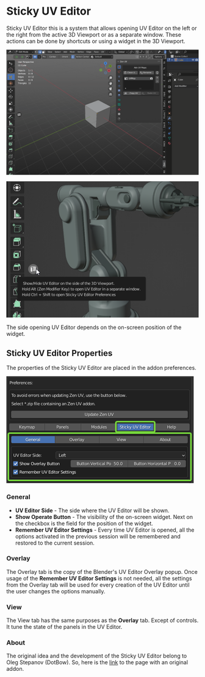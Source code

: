 # Sticky UV Editor

Sticky UV Editor this is a system that allows opening UV Editor on the left or the right from the active 3D Viewport or as a separate window. These actions can be done by shortcuts or using a widget in the 3D Viewport.

![](img/screen/sticky_uv_editor/sticky_uv_editor_preview.gif)

![](img/screen/sticky_uv_editor/stk_widget.png)

The side opening UV Editor depends on the on-screen position of the widget.

## Sticky UV Editor Properties

The properties of the Sticky UV Editor are placed in the addon preferences.

![](img/screen/sticky_uv_editor/stk_uv_ed_prefs.png)

### General

 - **UV Editor Side** - The side where the UV Editor will be shown.
 - **Show Operate Button** - The visibility of the on-screen widget. Next on the checkbox is the field for the position of the widget.
 - **Remember UV Editor Settings** - Every time UV Editor is opened, all the options activated in the previous session will be remembered and restored to the current session.

### Overlay

The Overlay tab is the copy of the Blender's UV Editor Overlay popup. Once usage of the **Remember UV Editor Settings** is not needed, all the settings from the Overlay tab will be used for every creation of the UV Editor until the user changes the options manually.

### View

The View tab has the same purposes as the **Overlay** tab. Except of controls. It tune the state of the panels in the UV Editor.

### About

The original idea and the development of the Sticky UV Editor belong to Oleg Stepanov (DotBow).
So, here is the [link](https://github.com/DotBow/Blender-Sticky-UV-Editor-Add-on) to the page with an original addon.